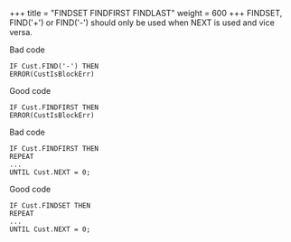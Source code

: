 +++
title = "FINDSET FINDFIRST FINDLAST"
weight = 600
+++
FINDSET, FIND('+') or FIND('-') should only be used when NEXT is used and vice versa.

Bad code

    IF Cust.FIND('-') THEN
    ERROR(CustIsBlockErr)

Good code

    IF Cust.FINDFIRST THEN
    ERROR(CustIsBlockErr)

Bad code

    IF Cust.FINDFIRST THEN
    REPEAT
    ...
    UNTIL Cust.NEXT = 0;

Good code

    IF Cust.FINDSET THEN
    REPEAT
    ...
    UNTIL Cust.NEXT = 0;
